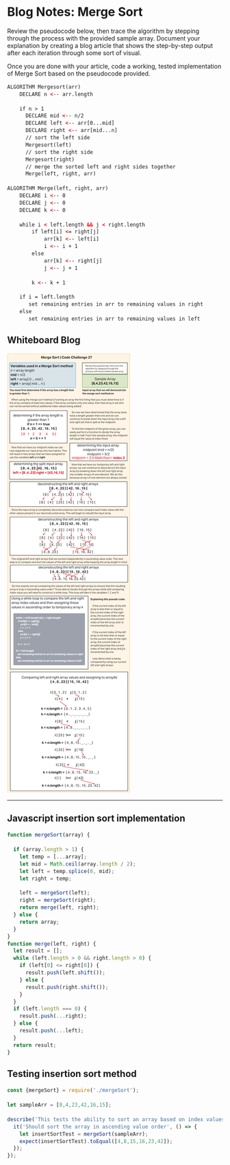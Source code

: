 # Blog Notes: Merge Sort

Review the pseudocode below, then trace the algorithm by stepping through the process with the provided sample array. Document your explanation by creating a blog article that shows the step-by-step output after each iteration through some sort of visual.

Once you are done with your article, code a working, tested implementation of Merge Sort based on the pseudocode provided.

```html
ALGORITHM Mergesort(arr)
    DECLARE n <-- arr.length

    if n > 1
      DECLARE mid <-- n/2
      DECLARE left <-- arr[0...mid]
      DECLARE right <-- arr[mid...n]
      // sort the left side
      Mergesort(left)
      // sort the right side
      Mergesort(right)
      // merge the sorted left and right sides together
      Merge(left, right, arr)

ALGORITHM Merge(left, right, arr)
    DECLARE i <-- 0
    DECLARE j <-- 0
    DECLARE k <-- 0

    while i < left.length && j < right.length
        if left[i] <= right[j]
            arr[k] <-- left[i]
            i <-- i + 1
        else
            arr[k] <-- right[j]
            j <-- j + 1

        k <-- k + 1

    if i = left.length
       set remaining entries in arr to remaining values in right
    else
       set remaining entries in arr to remaining values in left
```

## Whiteboard Blog

![merge sort](./assets/mergeSort.png)

---

## Javascript insertion sort implementation

```js
function mergeSort(array) {

  if (array.length > 1) {
    let temp = [...array];
    let mid = Math.ceil(array.length / 2);
    let left = temp.splice(0, mid);
    let right = temp;

    left = mergeSort(left);
    right = mergeSort(right);
    return merge(left, right);
  } else {
    return array;
  }
}
function merge(left, right) {
  let result = [];
  while (left.length > 0 && right.length > 0) {
    if (left[0] <= right[0]) {
      result.push(left.shift());
    } else {
      result.push(right.shift());
    }
  }
  if (left.length === 0) {
    result.push(...right);
  } else {
    result.push(...left);
  }
  return result;
}
```

## Testing insertion sort method

```js
const {mergeSort} = require('./mergeSort');

let sampleArr = [8,4,23,42,16,15];

describe('This tests the ability to sort an array based on index values', () => {
  it('Should sort the array in ascending value order', () => {
    let insertSortTest = mergeSort(sampleArr);
    expect(insertSortTest).toEqual([4,8,15,16,23,42]);
  });
});
```
